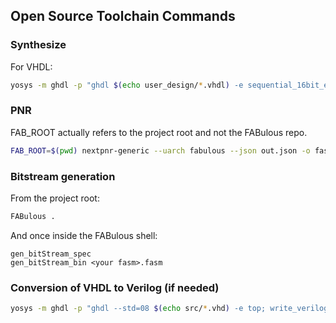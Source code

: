 ## Open Source Toolchain Commands

### Synthesize
For VHDL:

```bash
yosys -m ghdl -p "ghdl $(echo user_design/*.vhdl) -e sequential_16bit_en; read_verilog user_design/top_wrapper.v; synth_fabulous -top top_wrapper -json out.json"
```

### PNR
FAB_ROOT actually refers to the project root and not the FABulous repo.

```bash
FAB_ROOT=$(pwd) nextpnr-generic --uarch fabulous --json out.json -o fasm=out.fasm
```

### Bitstream generation
From the project root:

```bash
FABulous .
```

And once inside the FABulous shell:

```FABulous>
gen_bitStream_spec
gen_bitStream_bin <your fasm>.fasm
```

### Conversion of VHDL to Verilog (if needed)
```bash
yosys -m ghdl -p "ghdl --std=08 $(echo src/*.vhd) -e top; write_verilog top_level.v"
```
